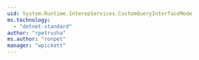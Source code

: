 ```yaml
---
uid: System.Runtime.InteropServices.CustomQueryInterfaceMode
ms.technology: 
  - "dotnet-standard"
author: "rpetrusha"
ms.author: "ronpet"
manager: "wpickett"
---
```

